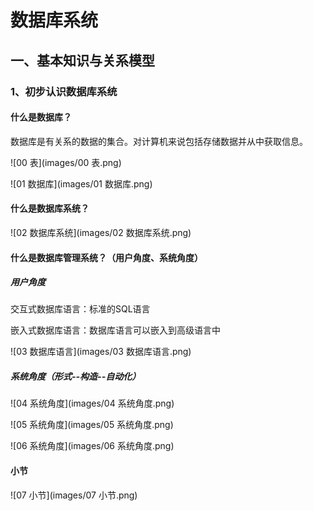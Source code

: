 # 数据库系统

## 一、基本知识与关系模型

### 1、初步认识数据库系统

#### 什么是数据库？

数据库是有关系的数据的集合。对计算机来说包括存储数据并从中获取信息。

![00 表](images/00 表.png)

![01 数据库](images/01 数据库.png)

#### 什么是数据库系统？

![02 数据库系统](images/02 数据库系统.png)

#### 什么是数据库管理系统？（用户角度、系统角度）

##### 用户角度

交互式数据库语言：标准的SQL语言

嵌入式数据库语言：数据库语言可以嵌入到高级语言中

![03 数据库语言](images/03 数据库语言.png)

##### 系统角度（形式--构造--自动化）

![04 系统角度](images/04 系统角度.png)

![05 系统角度](images/05 系统角度.png)

![06 系统角度](images/06 系统角度.png)

#### 小节

![07 小节](images/07 小节.png)















